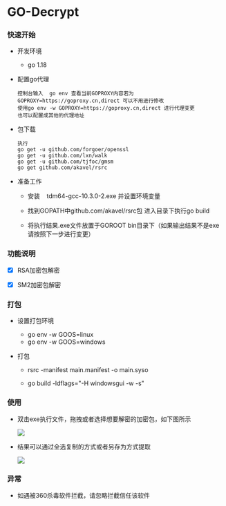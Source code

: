 # GO-Decrypt

### 快速开始

- 开发环境
  * go 1.18

- 配置go代理
  
  ```
  控制台输入  go env 查看当前GOPROXY内容若为 GOPROXY=https://goproxy.cn,direct 可以不用进行修改
  使用go env -w GOPROXY=https://goproxy.cn,direct 进行代理变更
  也可以配置成其他的代理地址
  ```

- 包下载
  
  ```
  执行
  go get -u github.com/forgoer/openssl
  go get -u github.com/lxn/walk
  go get -u github.com/tjfoc/gmsm
  go get github.com/akavel/rsrc
  ```
* 准备工作
  
  * 安装    tdm64-gcc-10.3.0-2.exe 并设置环境变量
  
  * 找到GOPATH中github.com/akavel/rsrc包 进入目录下执行go build 
  
  * 将执行结果.exe文件放置于GOROOT bin目录下（如果输出结果不是exe请按照下一步进行变更）

### 功能说明

- [x] RSA加密包解密

- [x] SM2加密包解密

### 打包

* 设置打包环境
  
  * go env -w GOOS=linux
  * go env -w GOOS=windows

* 打包
  
  * rsrc -manifest main.manifest -o main.syso 
  
  * go build -ldflags="-H windowsgui -w -s"

### 使用

- 双击exe执行文件，拖拽或者选择想要解密的加密包，如下图所示
  
  ![](readmeimg/2022-04-18-00-08-36-image.png)

- 结果可以通过全选复制的方式或者另存为方式提取

  ![](readmeimg/2022-04-18-00-08-43-image.png)

### 异常
- 如遇被360杀毒软件拦截，请忽略拦截信任该软件